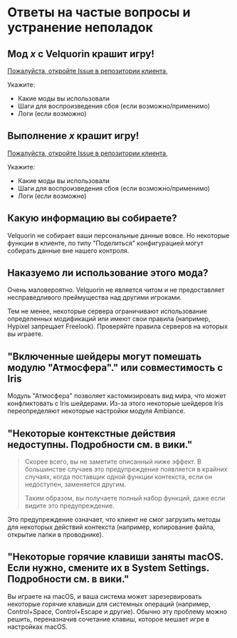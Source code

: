# Ответы на частые вопросы и устранение неполадок
## Мод *x* с Velquorin крашит игру!
[Пожалуйста, откройте Issue в репозитории клиента](https://github.com/velquorin/client/issues/new/choose),

Укажите:
- Какие моды вы использовали
- Шаги для воспроизведения сбоя (если возможно/применимо)
- Логи (если возможно)

## Выполнение *x* крашит игру!
[Пожалуйста, откройте Issue в репозитории клиента](https://github.com/velquorin/client/issues/new/choose),

Укажите:
- Какие моды вы использовали
- Шаги для воспроизведения сбоя (если возможно/применимо)
- Логи (если возможно)

## Какую информацию вы собираете?
Velquorin не собирает ваши персональные данные вовсе. Но некоторые функции в клиенте, по типу "Поделиться" конфигурацией
могут собирать данные вне нашего контроля.

## Наказуемо ли использование этого мода?
Очень маловероятно. Velquorin не является читом и не предоставляет несправедливого преймущества над другими игроками.

Тем не менее, некоторые сервера ограничивают использование определенных модификаций или имеют свои правила (например, Hypixel запрещает Freelook). 
Проверяйте правила серверов на которых вы играете.

## "Включенные шейдеры могут помешать модулю "Атмосфера"." или совместимость с Iris
Модуль "Атмосфера" позволяет кастомизировать вид мира, что может конфликтовать с Iris шейдерами.
Из-за этого некоторые шейдеров Iris переопределяют некоторые настройки модуля Ambiance.

## "Некоторые контекстные действия недоступны. Подробности см. в вики."
> Скорее всего, вы не заметите описанный ниже эффект.
> В большинстве случаев это предупреждение появляется в крайних случаях, когда поставщик одной функции контекста, если он недоступен, заменяется другим.
>
> Таким образом, вы получаете полный набор функций, даже если видите это предупреждение.

Это предупреждение означает, что клиент не смог загрузить методы для некоторых действий контекста (например, копирование файла, открытие папки в проводнике).

## "Некоторые горячие клавиши заняты macOS. Если нужно, смените их в System Settings. Подробности см. в вики."
Вы играете на macOS, и ваша система может зарезервировать некоторые горячие клавиши для системных операций (например, Control+Space, Control+Escape и другие).
Обычно эту проблему можно решить, переназначив сочетание клавиш, которое мешает игре в настройках macOS.